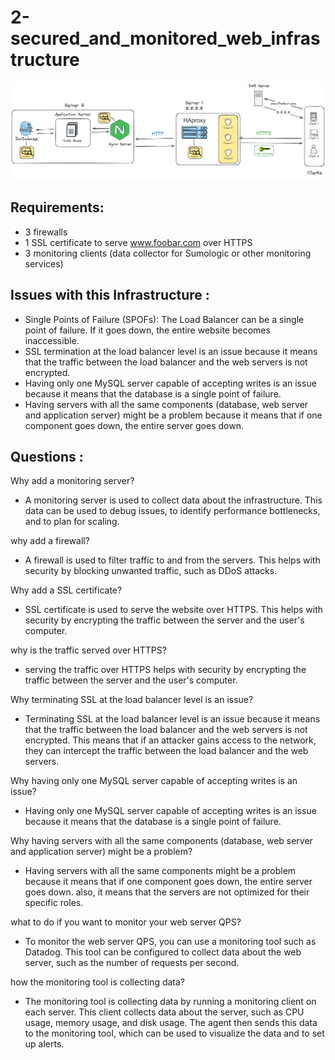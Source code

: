 # 2-secured_and_monitored_web_infrastructure
![](./2-secured_and_monitored_web_infrastructure.png)

## Requirements:
- 3 firewalls
- 1 SSL certificate to serve www.foobar.com over HTTPS
- 3 monitoring clients (data collector for Sumologic or other monitoring services)

## Issues with this Infrastructure :
- Single Points of Failure (SPOFs):
    The Load Balancer can be a single point of failure.
    If it goes down, the entire website becomes inaccessible.
- SSL termination at the load balancer level is an issue because it means that the traffic between the load balancer and the web servers is not encrypted.
- Having only one MySQL server capable of accepting writes is an issue because it means that the database is a single point of failure.
- Having servers with all the same components (database, web server and application server) might be a problem because it means that if one component goes down, the entire server goes down.


## Questions :
Why add a monitoring server?
- A monitoring server is used to collect data about the infrastructure.
    This data can be used to debug issues, to identify performance bottlenecks, and to plan for scaling.

why add a firewall?
- A firewall is used to filter traffic to and from the servers.
    This helps with security by blocking unwanted traffic, such as DDoS attacks.

Why add a SSL certificate?
- SSL certificate is used to serve the website over HTTPS.
    This helps with security by encrypting the traffic between the server and the user's computer.

why is the traffic served over HTTPS?
- serving the traffic over HTTPS helps with security by encrypting the traffic between the server and the user's computer.

Why terminating SSL at the load balancer level is an issue?
- Terminating SSL at the load balancer level is an issue because it means that the traffic between the load balancer and the web servers is not encrypted.
This means that if an attacker gains access to the network, they can intercept the traffic between the load balancer and the web servers.

Why having only one MySQL server capable of accepting writes is an issue?
- Having only one MySQL server capable of accepting writes is an issue because it means that the database is a single point of failure.

Why having servers with all the same components (database, web server and application server) might be a problem?
- Having servers with all the same components might be a problem because it means that if one component goes down, the entire server goes down.
also, it means that the servers are not optimized for their specific roles.

what to do if you want to monitor your web server QPS?
- To monitor the web server QPS, you can use a monitoring tool such as Datadog.
    This tool can be configured to collect data about the web server, such as the number of requests per second.

how the monitoring tool is collecting data?
- The monitoring tool is collecting data by running a monitoring client on each server.
    This client collects data about the server, such as CPU usage, memory usage, and disk usage.
    The agent then sends this data to the monitoring tool, which can be used to visualize the data and to set up alerts.
